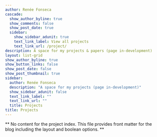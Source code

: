 ```yaml
---
author: Renée Fonseca
cascade:
  show_author_byline: true
  show_comments: false
  show_post_date: true
  sidebar:
    show_sidebar_adunit: true
    text_link_label: View all projects
    text_link_url: /project/
description: A space for my projects & papers (page in-development)
layout: list-grid
show_author_byline: true
show_button_links: false
show_post_date: false
show_post_thumbnail: true
sidebar:
  author: Renée Fonseca
  description: "A space for my projects (page in-development)"
  show_sidebar_adunit: false
  text_link_label: ""
  text_link_url: ""
  title: Projects
title: Projects
---
```


** No content for the project index. This file provides front matter for the blog including the layout and boolean options. **
